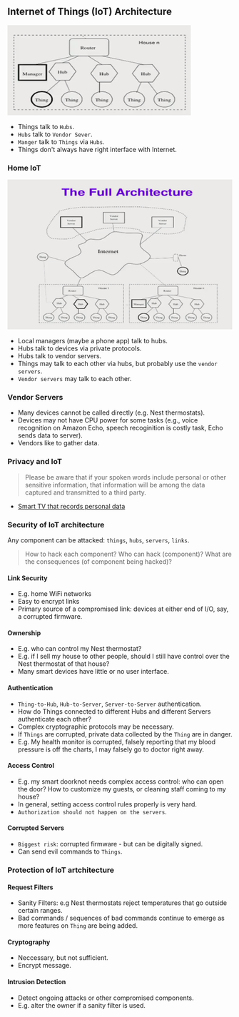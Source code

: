 ## Internet of Things (IoT) Architecture
![Architecture overview 1](images/IOT_1.png)
* Things talk to `Hubs`.
* `Hubs` talk to `Vendor Sever`.
* `Manger` talk to `Things` via `Hubs`.
* Things don't always have right interface with Internet.

### Home IoT
![Architecture overview 2](images/IOT_2.png)
* Local managers (maybe a phone app) talk to hubs.
* Hubs talk to devices via private protocols.
* Hubs talk to vendor servers.
* Things may talk to each other via hubs, but probably use the `vendor servers`.
* `Vendor servers` may talk to each other.

### Vendor Servers
* Many devices cannot be called directly (e.g. Nest thermostats).
* Devices may not have CPU power for some tasks (e.g., voice recognition on Amazon Echo, speech recoginition is costly task, Echo sends data to server).
* Vendors like to gather data.

### Privacy and IoT
> Please be aware that if your spoken words include personal or other sensitive information, that information will be among the data captured and transmitted to a third party.

* [Smart TV that records personal data](http://www.brennancenter.org/analysis/im-terrified-my-new-tv-why-im-scared-turn-thing)

### Security of loT architecture

Any component can be attacked: `things`, `hubs`, `servers`, `links`.

> How to hack each component? Who can hack (component)? What are the consequences (of component being hacked)?

#### Link Security
* E.g. home WiFi networks
* Easy to encrypt links
* Primary source of a compromised link: devices at either end of I/O, say, a corrupted firmware.

#### Ownership
* E.g. who can control my Nest thermostat?
* E.g. if I sell my house to other people, should I still have control over the Nest thermostat of that house?
* Many smart devices have little or no user interface.

#### Authentication
* `Thing-to-Hub`, `Hub-to-Server`, `Server-to-Server` authentication.
* How do Things connected to different Hubs and different Servers authenticate each other?
* Complex cryptographic protocols may be necessary.
* If `Things` are corrupted, private data collected by the `Thing` are in danger.
* E.g. My health monitor is corrupted, falsely reporting that my blood pressure is off the charts, I may falsely go to doctor right away.

#### Access Control
* E.g. my smart doorknot needs complex access control: who can open the door? How to customize my guests, or cleaning staff coming to my house?
* In general, setting access control rules properly is very hard.
* `Authorization should not happen on the servers`.

#### Corrupted Servers
* `Biggest risk`: corrupted firmware - but can be digitally signed.
* Can send evil commands to `Things`.

### Protection of IoT artchitecture

#### Request Filters
* Sanity Filters: e.g Nest thermostats reject temperatures that go outside certain ranges.
* Bad commands / sequences of bad commands continue to emerge as more features on `Thing` are being added.

#### Cryptography
* Neccessary, but not sufficient.
* Encrypt message.

#### Intrusion Detection
* Detect ongoing attacks or other compromised components.
* E.g. alter the owner if a sanity filter is used.
